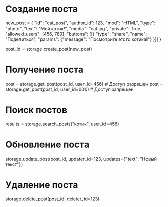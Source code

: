 # Создание поста
new_post = {
    "id": "cat_post",
    "author_id": 123,
    "mod": "HTML",
    "type": "photo",
    "text": "Мой котик!",
    "media": "cat.jpg",
    "private": True,
    "allowed_users": [456, 789],
    "buttons": [[{
        "type": "share",
        "name": "Поделиться",
        "params": {"message": "Посмотрите этого котика!"}
    }]]
}

post_id = storage.create_post(new_post)

# Получение поста
post = storage.get_post(post_id, user_id=456)  # Доступ разрешен
post = storage.get_post(post_id, user_id=000)  # Доступ запрещен

# Поиск постов
results = storage.search_posts("котик", user_id=456)

# Обновление поста
storage.update_post(post_id, updater_id=123, updates={"text": "Новый текст"})

# Удаление поста
storage.delete_post(post_id, deleter_id=123)